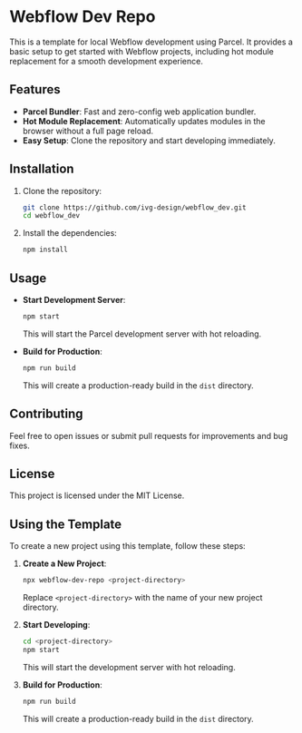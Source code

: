 # Webflow Dev Repo

This is a template for local Webflow development using Parcel. It provides a basic setup to get started with Webflow projects, including hot module replacement for a smooth development experience.

## Features

- **Parcel Bundler**: Fast and zero-config web application bundler.
- **Hot Module Replacement**: Automatically updates modules in the browser without a full page reload.
- **Easy Setup**: Clone the repository and start developing immediately.

## Installation

1. Clone the repository:

   ```bash
   git clone https://github.com/ivg-design/webflow_dev.git
   cd webflow_dev
   ```

2. Install the dependencies:

   ```bash
   npm install
   ```

## Usage

- **Start Development Server**: 

  ```bash
  npm start
  ```

  This will start the Parcel development server with hot reloading.

- **Build for Production**:

  ```bash
  npm run build
  ```

  This will create a production-ready build in the `dist` directory.

## Contributing

Feel free to open issues or submit pull requests for improvements and bug fixes.

## License

This project is licensed under the MIT License.

## Using the Template

To create a new project using this template, follow these steps:

1. **Create a New Project**:

   ```bash
   npx webflow-dev-repo <project-directory>
   ```

   Replace `<project-directory>` with the name of your new project directory.

2. **Start Developing**:

   ```bash
   cd <project-directory>
   npm start
   ```

   This will start the development server with hot reloading.

3. **Build for Production**:

   ```bash
   npm run build
   ```

   This will create a production-ready build in the `dist` directory. 